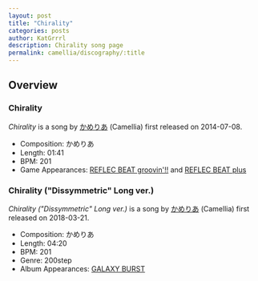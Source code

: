 ```yaml
---
layout: post
title: "Chirality"
categories: posts
author: KatGrrrl
description: Chirality song page
permalink: camellia/discography/:title
---
```


## Overview

### Chirality

*Chirality* is a song by [かめりあ](/camellia) (Camellia) first released on 2014-07-08.

* Composition: かめりあ
* Length: 01:41
* BPM: 201
* Game Appearances: [REFLEC BEAT groovin'!!](https://remywiki.com/AC_RB_groovin%27!!) and [REFLEC BEAT plus](https://remywiki.com/CS_RB_plus)

### Chirality ("Dissymmetric" Long ver.)

*Chirality ("Dissymmetric" Long ver.)* is a song by [かめりあ](/camellia) (Camellia) first released on 2018-03-21.

* Composition: かめりあ
* Length: 04:20
* BPM: 201
* Genre: 200step
* Album Appearances: [GALAXY BURST](/camellia/albums/GALAXY-BURST)
